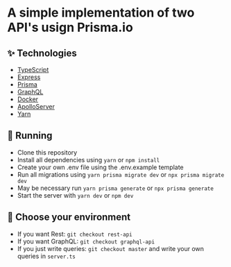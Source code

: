 # A simple implementation of two API's usign Prisma.io


## ✨ Technologies
- [TypeScript](https://www.typescriptlang.org/)
- [Express](https://expressjs.com/pt-br/)
- [Prisma](https://www.prisma.io/)
- [GraphQL](https://graphql.org/)
- [Docker](https://www.docker.com/)
- [ApolloServer](https://www.apollographql.com/docs/apollo-server/)
- [Yarn](https://yarnpkg.com/)

## 🚀 Running
- Clone this repository
- Install all dependencies using `yarn` or `npm install`
- Create your own .env file using the .env.example template
- Run all migrations using `yarn prisma migrate dev` or `npx prisma migrate dev`
- May be necessary run `yarn prisma generate` or `npx prisma generate`
- Start the server with `yarn dev` or `npm dev`

## 🚀 Choose your environment
- If you want Rest: `git checkout rest-api`
- If you want GraphQL: `git checkout graphql-api`
- If you just write queries: `git checkout master` and write your own queries in `server.ts`
